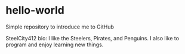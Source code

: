 # hello-world
Simple repository to introduce me to GitHub

SteelCity412 bio: I like the Steelers, Pirates, and Penguins.
I also like to program and enjoy learning new things.
